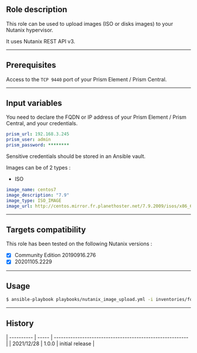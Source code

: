 ## Role description

This role can be used to upload images (ISO or disks images) to your Nutanix hypervisor.

It uses Nutanix REST API v3.

------

## Prerequisites

Access to the `TCP 9440` port of your Prism Element / Prism Central.

------

## Input variables

You need to declare the FQDN or IP address of your Prism Element / Prism Central, and your credentials.

```yaml
prism_url: 192.168.3.245
prism_user: admin
prism_password: ********
```

Sensitive credentials should be stored in an Ansible vault.

Images can be of 2 types :

- ISO

```yaml
image_name: centos7
image_description: "7.9"
image_type: ISO_IMAGE
image_url: http://centos.mirror.fr.planethoster.net/7.9.2009/isos/x86_64/CentOS-7-x86_64-NetInstall-2009.iso
```

------

## Targets compatibility

This role has been tested on the following Nutanix versions :
- [x] Community Edition 20190916.276
- [x] 20201105.2229

------

## Usage

```bash
$ ansible-playbook playbooks/nutanix_image_upload.yml -i inventories/foo -l bar
```

------

## History

| ---------- | ----- | --------------------------------------------------------- |
| 2021/12/28 | 1.0.0 | initial release                                           |
